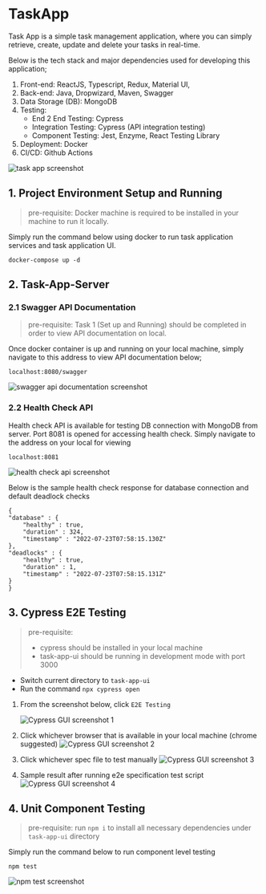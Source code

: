 # TaskApp
Task App is a simple task management application, where you can simply retrieve, create, update and delete your tasks in real-time.

Below is the tech stack and major dependencies used for developing this application;

1. Front-end: ReactJS, Typescript, Redux, Material UI,
1. Back-end: Java, Dropwizard, Maven, Swagger
1. Data Storage (DB): MongoDB
1. Testing:
    - End 2 End Testing: Cypress
    - Integration Testing: Cypress (API integration testing)
    - Component Testing: Jest, Enzyme, React Testing Library
1. Deployment: Docker
1. CI/CD: Github Actions

![task app screenshot](documents/images/taskapp_screenshot.png "Task App Screenshot")

## 1. Project Environment Setup and Running
> pre-requisite: Docker machine is required to be installed in your machine to run it locally.

Simply run the command below using docker to run task application services and task application UI.

`docker-compose up -d`

## 2. Task-App-Server

### 2.1 Swagger API Documentation
> pre-requisite: Task 1 (Set up and Running) should be completed in order to view API documentation on local.

Once docker container is up and running on your local machine, simply navigate to this address to view API documentation below;

`localhost:8080/swagger`

![swagger api documentation screenshot](documents/images/swagger.png "Swagger API Documentation")

### 2.2 Health Check API
Health check API is available for testing DB connection with MongoDB from server. Port 8081 is opened for accessing health check. Simply navigate to the address on your local for viewing

`localhost:8081`

![health check api screenshot](documents/images/health_check.png "Health Check")

Below is the sample health check response for database connection and default deadlock checks

```
{
"database" : {
    "healthy" : true,
    "duration" : 324,
    "timestamp" : "2022-07-23T07:58:15.130Z"
},
"deadlocks" : {
    "healthy" : true,
    "duration" : 1,
    "timestamp" : "2022-07-23T07:58:15.131Z"
}
}
```

## 3. Cypress E2E Testing
> pre-requisite: 
> * cypress should be installed in your local machine
> * task-app-ui should be running in development mode with port 3000

* Switch current directory to `task-app-ui`
* Run the command `npx cypress open`

1. From the screenshot below, click `E2E Testing`

    ![Cypress GUI screenshot 1](documents/images/cypress_1.png "Cypress GUI")

1. Click whichever browser that is available in your local machine (chrome suggested)
    ![Cypress GUI screenshot 2](documents/images/cypress_2.png "Cypress GUI")

1. Click whichever spec file to test manually
    ![Cypress GUI screenshot 3](documents/images/cypress_3.png "Cypress GUI")

1. Sample result after running e2e specification test script
    ![Cypress GUI screenshot 4](documents/images/cypress_4.png "Cypress GUI")

## 4. Unit Component Testing
> pre-requisite: run `npm i` to install all necessary dependencies under `task-app-ui` directory

Simply run the command below to run component level testing

`npm test`

![npm test screenshot](documents/images/npm_test.png "Component Level Testing")